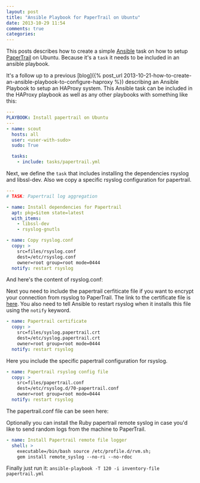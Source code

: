 ```yaml
---
layout: post
title: "Ansible Playbook for PaperTrail on Ubuntu"
date: 2013-10-29 11:54
comments: true
categories:
---
```


This posts describes how to create a simple
[Ansible](http://www.ansibleworks.com) task
on how to setup [PaperTrail](https://www.papertrailapp.com) on Ubuntu.
Because it's a `task` it needs to be included in an ansible playbook.

It's a follow up to a previous
 [blog]({% post_url 2013-10-21-how-to-create-an-ansible-playbook-to-configure-haproxy %})
 describing an Ansible Playbook to setup an HAProxy system. This Ansible task can
 be included in the HAProxy playbook as well as any other playbooks with something
 like this:

``` yaml papertrail.yml
---
PLAYBOOK: Install papertrail on Ubuntu
---
- name: scout
  hosts: all
  user: <user-with-sudo>
  sudo: True

  tasks:
    - include: tasks/papertrail.yml
```

Next, we define the `task` that includes installing the dependencies
rsyslog and libssl-dev. Also we copy a specific rsyslog configuration
for papertrail.

``` yaml papertrail.yml
---
# TASK: Papertrail log aggregation

- name: Install dependencies for Papertrail
  apt: pkg=$item state=latest
  with_items:
    - libssl-dev
    - rsyslog-gnutls

- name: Copy rsyslog.conf
  copy: > 
    src=files/rsyslog.conf
    dest=/etc/rsyslog.conf
    owner=root group=root mode=0444
  notify: restart rsyslog

```

And here's the content of rsyslog.conf:

<script
  src="https://gist.github.com/raravena80/7221713.js?file=rsyslog.conf">
</script>

Next you need to include the papertrail cerfiticate file if you want
to encrypt your connection from rsyslog to PaperTrail. 
The link to the certificate file is 
[here](https://papertrailapp.com/tools/syslog.papertrail.crt).
You also need to tell Ansible to restart rsyslog when it installs
this file using the `notify` keyword.

``` yaml papertrail.yml
- name: Papertrail certificate
  copy: >
    src=files/syslog.papertrail.crt
    dest=/etc/syslog.papertrail.crt
    owner=root group=root mode=0444
  notify: restart rsyslog

```
Here you include the specific papertrail configuration
for rsyslog.
``` yaml papertrail.yml
- name: Papertrail rsyslog config file
  copy: >
    src=files/papertrail.conf
    dest=/etc/rsyslog.d/70-papertrail.conf
    owner=root group=root mode=0444
  notify: restart rsyslog

```

The papertrail.conf file can be seen here:

<script
  src="https://gist.github.com/raravena80/7221713.js?file=papertrail.conf">
</script>

Optionally you can install the Ruby papertrail remote
syslog in case you'd like to send random logs from the machine
to PaperTrail.

``` yaml papertrail.yml
- name: Install Papertrail remote file logger
  shell: >
    executable=/bin/bash source /etc/profile.d/rvm.sh;
    gem install remote_syslog --no-ri --no-rdoc
```

Finally just run it: `ansible-playbook -T 120 -i inventory-file papertrail.yml`
